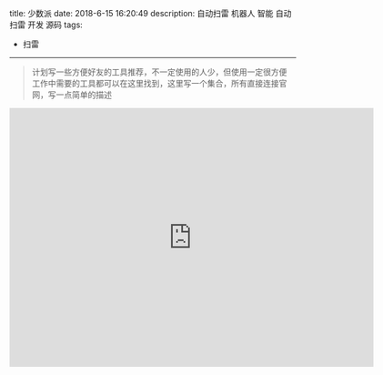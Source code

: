 title: 少数派
date: 2018-6-15 16:20:49
description: 自动扫雷 机器人 智能 自动 扫雷 开发 源码
tags:
 - 扫雷

---

> 计划写一些方便好友的工具推荐，不一定使用的人少，但使用一定很方便
工作中需要的工具都可以在这里找到，这里写一个集合，所有直接连接官网，写一点简单的描述

<iframe src="https://player.vimeo.com/video/56183450" width="640" height="455" frameborder="0" allowfullscreen></iframe>
<!--more-->

